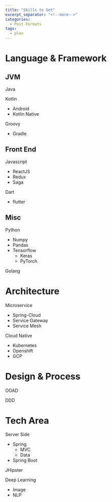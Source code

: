 ```yaml
---
title: "Skills to Get"
excerpt_separator: "<!--more-->"
categories:
  - Post Formats
tags:
  - plan
---
```

# Language & Framework
## JVM
Java

Kotlin
  * Android
  * Kotlin Native

Groovy
  * Gradle

## Front End
Javascript
  * ReactJS
  * Redux
  * Saga

Dart
  * flutter

## Misc
Python
  * Numpy
  * Pandas
  * Tensorflow
    * Keras
    * PyTorch

Golang

# Architecture

Microservice
  * Spring-Cloud
  * Service Gateway
  * Service Mesh

Cloud Native
  * Kubernetes
  * Openshift
  * GCP

# Design & Process

OOAD

DDD

# Tech Area

Server Side
  * Spring
    * MVC
    * Data
 * Spring Boot

JHipster

Deep Learning
  * Image
  * NLP